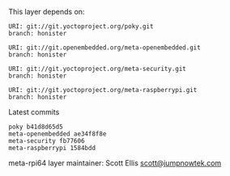 This layer depends on:

    URI: git://git.yoctoproject.org/poky.git
    branch: honister

    URI: git://git.openembedded.org/meta-openembedded.git
    branch: honister

    URI: git://git.yoctoproject.org/meta-security.git
    branch: honister

    URI: git://git.yoctoproject.org/meta-raspberrypi.git
    branch: honister

Latest commits

    poky b41d8d65d5
    meta-openembedded ae34f8f8e
    meta-security fb77606
    meta-raspberrypi 1584bdd

meta-rpi64 layer maintainer: Scott Ellis <scott@jumpnowtek.com>
